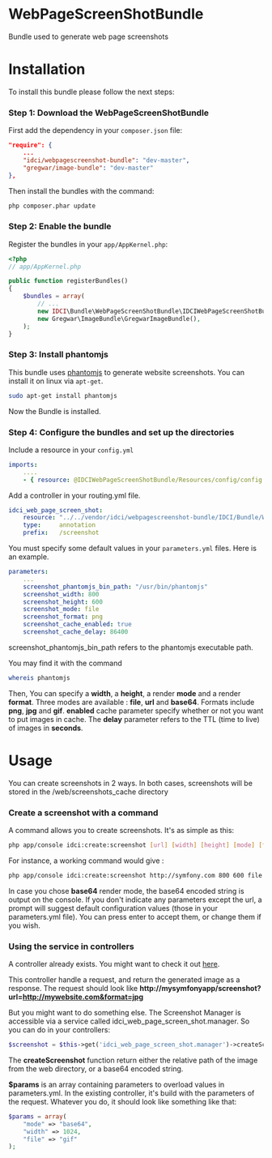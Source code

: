 WebPageScreenShotBundle
=======================

Bundle used to generate web page screenshots

Installation
============

To install this bundle please follow the next steps:

### Step 1: Download the WebPageScreenShotBundle

First add the dependency in your `composer.json` file:

```json
"require": {
    ...
    "idci/webpagescreenshot-bundle": "dev-master",
    "gregwar/image-bundle": "dev-master"
},
```

Then install the bundles with the command:

```sh
php composer.phar update
```

### Step 2: Enable the bundle

Register the bundles in your `app/AppKernel.php`:

```php
<?php
// app/AppKernel.php

public function registerBundles()
{
    $bundles = array(
        // ...
        new IDCI\Bundle\WebPageScreenShotBundle\IDCIWebPageScreenShotBundle(),
        new Gregwar\ImageBundle\GregwarImageBundle(),
    );
}
```

### Step 3: Install phantomjs

This bundle uses [phantomjs](http://phantomjs.org/ "phantomjs") to generate website screenshots. You can install it on linux via `apt-get`.

```sh
sudo apt-get install phantomjs
```

Now the Bundle is installed.

### Step 4: Configure the bundles and set up the directories

Include a resource in your `config.yml`

```yml
imports:
    ....
    - { resource: @IDCIWebPageScreenShotBundle/Resources/config/config.yml }
```

Add a controller in your routing.yml file.
```yml
idci_web_page_screen_shot:
    resource: "../../vendor/idci/webpagescreenshot-bundle/IDCI/Bundle/WebPageScreenShotBundle/Controller"
    type:     annotation
    prefix:   /screenshot
```

You must specify some default values in your `parameters.yml` files. Here is an example.

```yml
parameters:
    ...
    screenshot_phantomjs_bin_path: "/usr/bin/phantomjs"
    screenshot_width: 800
    screenshot_height: 600
    screenshot_mode: file
    screenshot_format: png
    screenshot_cache_enabled: true
    screenshot_cache_delay: 86400
```

screenshot_phantomjs_bin_path refers to the phantomjs executable path.

You may find it with the command

```sh
whereis phantomjs
```

Then, You can specify a **width**, a **height**, a render **mode** and a render **format**. Three modes are available : **file**, **url** and **base64**. Formats include **png**, **jpg** and **gif**.
**enabled** cache parameter specify whether or not you want to put images in cache. The **delay** parameter refers to the TTL (time to live) of images in **seconds**.

Usage
=====

You can create screenshots in 2 ways. In both cases, screenshots will be stored in the /web/screenshots_cache directory

### Create a screenshot with a command

A command allows you to create screenshots. It's as simple as this: 
```sh
php app/console idci:create:screenshot [url] [width] [height] [mode] [format]
```

For instance, a working command would give :
```sh
php app/console idci:create:screenshot http://symfony.com 800 600 file jpg
```

In case you chose **base64** render mode, the base64 encoded string is output on the console. If you don't indicate any parameters except the url, a prompt will suggest default configuration values (those in your parameters.yml file). You can press enter to accept them, or change them if you wish.

### Using the service in controllers

A controller already exists. You might want to check it out [here](https://github.com/IDCI-Consulting/WebPageScreenShotBundle/blob/master/Controller/FrontController.php "front-controller").

This controller handle a request, and return the generated image as a response.
The request should look like **http://mysymfonyapp/screenshot?url=http://mywebsite.com&format=jpg**

But you might want to do something else.
The Screenshot Manager is accessible via a service called idci_web_page_screen_shot.manager. So you can do in your controllers:

```php
$screenshot = $this->get('idci_web_page_screen_shot.manager')->createScreenshot($url, $params);
```

The **createScreenshot** function return either the relative path of the image from the web directory, or a base64 encoded string.

**$params** is an array containing parameters to overload values in parameters.yml. In the existing controller, it's build with the parameters of the request.
Whatever you do, it should look like something like that:

```php
$params = array(
    "mode" => "base64",
    "width" => 1024,
    "file" => "gif"
);
```








